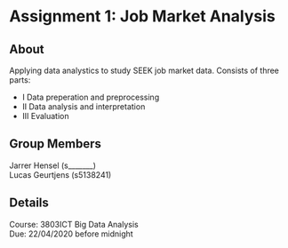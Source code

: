 # Assignment 1: Job Market Analysis

## About
Applying data analystics to study SEEK job market data. Consists of three parts:  
* I Data preperation and preprocessing  
* II Data analysis and interpretation  
* III Evaluation  
 
## Group Members
Jarrer Hensel (s_______)  
Lucas Geurtjens (s5138241)  

## Details
Course: 3803ICT Big Data Analysis  
Due: 22/04/2020 before midnight
